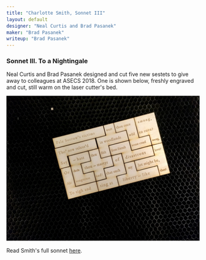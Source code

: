```yaml
---
title: "Charlotte Smith, Sonnet III"
layout: default
designer: "Neal Curtis and Brad Pasanek"
maker: "Brad Pasanek"
writeup: "Brad Pasanek"
---
```


### Sonnet III. To a Nightingale

Neal Curtis and Brad Pasanek designed and cut five new sestets to give away to colleagues at ASECS 2018. One is shown below, freshly engraved and cut, still warm on the laser cutter's bed.

![Sestet, To a Nightingale](../images/smith-nightingale.jpg)

Read Smith's full sonnet [here](https://quod.lib.umich.edu/e/evans/N22357.0001.001/1:10.3?rgn=div2;view=fulltext).

